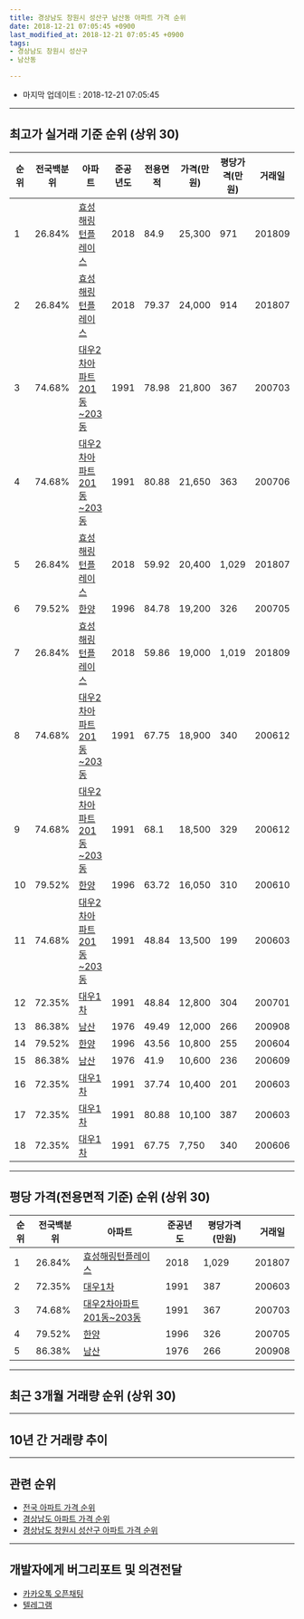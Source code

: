```yaml
---
title: 경상남도 창원시 성산구 남산동 아파트 가격 순위
date: 2018-12-21 07:05:45 +0900
last_modified_at: 2018-12-21 07:05:45 +0900
tags:
- 경상남도 창원시 성산구
- 남산동

---
```


* 마지막 업데이트 : 2018-12-21 07:05:45

---

## 최고가 실거래 기준 순위 (상위 30)


|순위|전국백분위|아파트|준공년도|전용면적|가격(만원)|평당가격(만원)|거래일|
|---|---|---|---|---|---|---|---|
|1|26.84%|[효성해링턴플레이스](https://search.naver.com/search.naver?query=%EA%B2%BD%EC%83%81%EB%82%A8%EB%8F%84+%EC%B0%BD%EC%9B%90%EC%8B%9C+%EC%84%B1%EC%82%B0%EA%B5%AC+%EB%82%A8%EC%82%B0%EB%8F%99+%ED%9A%A8%EC%84%B1%ED%95%B4%EB%A7%81%ED%84%B4%ED%94%8C%EB%A0%88%EC%9D%B4%EC%8A%A4)|2018|84.9|25,300|971|201809|
|2|26.84%|[효성해링턴플레이스](https://search.naver.com/search.naver?query=%EA%B2%BD%EC%83%81%EB%82%A8%EB%8F%84+%EC%B0%BD%EC%9B%90%EC%8B%9C+%EC%84%B1%EC%82%B0%EA%B5%AC+%EB%82%A8%EC%82%B0%EB%8F%99+%ED%9A%A8%EC%84%B1%ED%95%B4%EB%A7%81%ED%84%B4%ED%94%8C%EB%A0%88%EC%9D%B4%EC%8A%A4)|2018|79.37|24,000|914|201807|
|3|74.68%|[대우2차아파트 201동~203동](https://search.naver.com/search.naver?query=%EA%B2%BD%EC%83%81%EB%82%A8%EB%8F%84+%EC%B0%BD%EC%9B%90%EC%8B%9C+%EC%84%B1%EC%82%B0%EA%B5%AC+%EB%82%A8%EC%82%B0%EB%8F%99+%EB%8C%80%EC%9A%B02%EC%B0%A8%EC%95%84%ED%8C%8C%ED%8A%B8+201%EB%8F%99%7E203%EB%8F%99)|1991|78.98|21,800|367|200703|
|4|74.68%|[대우2차아파트 201동~203동](https://search.naver.com/search.naver?query=%EA%B2%BD%EC%83%81%EB%82%A8%EB%8F%84+%EC%B0%BD%EC%9B%90%EC%8B%9C+%EC%84%B1%EC%82%B0%EA%B5%AC+%EB%82%A8%EC%82%B0%EB%8F%99+%EB%8C%80%EC%9A%B02%EC%B0%A8%EC%95%84%ED%8C%8C%ED%8A%B8+201%EB%8F%99%7E203%EB%8F%99)|1991|80.88|21,650|363|200706|
|5|26.84%|[효성해링턴플레이스](https://search.naver.com/search.naver?query=%EA%B2%BD%EC%83%81%EB%82%A8%EB%8F%84+%EC%B0%BD%EC%9B%90%EC%8B%9C+%EC%84%B1%EC%82%B0%EA%B5%AC+%EB%82%A8%EC%82%B0%EB%8F%99+%ED%9A%A8%EC%84%B1%ED%95%B4%EB%A7%81%ED%84%B4%ED%94%8C%EB%A0%88%EC%9D%B4%EC%8A%A4)|2018|59.92|20,400|1,029|201807|
|6|79.52%|[한양](https://search.naver.com/search.naver?query=%EA%B2%BD%EC%83%81%EB%82%A8%EB%8F%84+%EC%B0%BD%EC%9B%90%EC%8B%9C+%EC%84%B1%EC%82%B0%EA%B5%AC+%EB%82%A8%EC%82%B0%EB%8F%99+%ED%95%9C%EC%96%91)|1996|84.78|19,200|326|200705|
|7|26.84%|[효성해링턴플레이스](https://search.naver.com/search.naver?query=%EA%B2%BD%EC%83%81%EB%82%A8%EB%8F%84+%EC%B0%BD%EC%9B%90%EC%8B%9C+%EC%84%B1%EC%82%B0%EA%B5%AC+%EB%82%A8%EC%82%B0%EB%8F%99+%ED%9A%A8%EC%84%B1%ED%95%B4%EB%A7%81%ED%84%B4%ED%94%8C%EB%A0%88%EC%9D%B4%EC%8A%A4)|2018|59.86|19,000|1,019|201809|
|8|74.68%|[대우2차아파트 201동~203동](https://search.naver.com/search.naver?query=%EA%B2%BD%EC%83%81%EB%82%A8%EB%8F%84+%EC%B0%BD%EC%9B%90%EC%8B%9C+%EC%84%B1%EC%82%B0%EA%B5%AC+%EB%82%A8%EC%82%B0%EB%8F%99+%EB%8C%80%EC%9A%B02%EC%B0%A8%EC%95%84%ED%8C%8C%ED%8A%B8+201%EB%8F%99%7E203%EB%8F%99)|1991|67.75|18,900|340|200612|
|9|74.68%|[대우2차아파트 201동~203동](https://search.naver.com/search.naver?query=%EA%B2%BD%EC%83%81%EB%82%A8%EB%8F%84+%EC%B0%BD%EC%9B%90%EC%8B%9C+%EC%84%B1%EC%82%B0%EA%B5%AC+%EB%82%A8%EC%82%B0%EB%8F%99+%EB%8C%80%EC%9A%B02%EC%B0%A8%EC%95%84%ED%8C%8C%ED%8A%B8+201%EB%8F%99%7E203%EB%8F%99)|1991|68.1|18,500|329|200612|
|10|79.52%|[한양](https://search.naver.com/search.naver?query=%EA%B2%BD%EC%83%81%EB%82%A8%EB%8F%84+%EC%B0%BD%EC%9B%90%EC%8B%9C+%EC%84%B1%EC%82%B0%EA%B5%AC+%EB%82%A8%EC%82%B0%EB%8F%99+%ED%95%9C%EC%96%91)|1996|63.72|16,050|310|200610|
|11|74.68%|[대우2차아파트 201동~203동](https://search.naver.com/search.naver?query=%EA%B2%BD%EC%83%81%EB%82%A8%EB%8F%84+%EC%B0%BD%EC%9B%90%EC%8B%9C+%EC%84%B1%EC%82%B0%EA%B5%AC+%EB%82%A8%EC%82%B0%EB%8F%99+%EB%8C%80%EC%9A%B02%EC%B0%A8%EC%95%84%ED%8C%8C%ED%8A%B8+201%EB%8F%99%7E203%EB%8F%99)|1991|48.84|13,500|199|200603|
|12|72.35%|[대우1차](https://search.naver.com/search.naver?query=%EA%B2%BD%EC%83%81%EB%82%A8%EB%8F%84+%EC%B0%BD%EC%9B%90%EC%8B%9C+%EC%84%B1%EC%82%B0%EA%B5%AC+%EB%82%A8%EC%82%B0%EB%8F%99+%EB%8C%80%EC%9A%B01%EC%B0%A8)|1991|48.84|12,800|304|200701|
|13|86.38%|[남산](https://search.naver.com/search.naver?query=%EA%B2%BD%EC%83%81%EB%82%A8%EB%8F%84+%EC%B0%BD%EC%9B%90%EC%8B%9C+%EC%84%B1%EC%82%B0%EA%B5%AC+%EB%82%A8%EC%82%B0%EB%8F%99+%EB%82%A8%EC%82%B0)|1976|49.49|12,000|266|200908|
|14|79.52%|[한양](https://search.naver.com/search.naver?query=%EA%B2%BD%EC%83%81%EB%82%A8%EB%8F%84+%EC%B0%BD%EC%9B%90%EC%8B%9C+%EC%84%B1%EC%82%B0%EA%B5%AC+%EB%82%A8%EC%82%B0%EB%8F%99+%ED%95%9C%EC%96%91)|1996|43.56|10,800|255|200604|
|15|86.38%|[남산](https://search.naver.com/search.naver?query=%EA%B2%BD%EC%83%81%EB%82%A8%EB%8F%84+%EC%B0%BD%EC%9B%90%EC%8B%9C+%EC%84%B1%EC%82%B0%EA%B5%AC+%EB%82%A8%EC%82%B0%EB%8F%99+%EB%82%A8%EC%82%B0)|1976|41.9|10,600|236|200609|
|16|72.35%|[대우1차](https://search.naver.com/search.naver?query=%EA%B2%BD%EC%83%81%EB%82%A8%EB%8F%84+%EC%B0%BD%EC%9B%90%EC%8B%9C+%EC%84%B1%EC%82%B0%EA%B5%AC+%EB%82%A8%EC%82%B0%EB%8F%99+%EB%8C%80%EC%9A%B01%EC%B0%A8)|1991|37.74|10,400|201|200603|
|17|72.35%|[대우1차](https://search.naver.com/search.naver?query=%EA%B2%BD%EC%83%81%EB%82%A8%EB%8F%84+%EC%B0%BD%EC%9B%90%EC%8B%9C+%EC%84%B1%EC%82%B0%EA%B5%AC+%EB%82%A8%EC%82%B0%EB%8F%99+%EB%8C%80%EC%9A%B01%EC%B0%A8)|1991|80.88|10,100|387|200603|
|18|72.35%|[대우1차](https://search.naver.com/search.naver?query=%EA%B2%BD%EC%83%81%EB%82%A8%EB%8F%84+%EC%B0%BD%EC%9B%90%EC%8B%9C+%EC%84%B1%EC%82%B0%EA%B5%AC+%EB%82%A8%EC%82%B0%EB%8F%99+%EB%8C%80%EC%9A%B01%EC%B0%A8)|1991|67.75|7,750|340|200606|


---

## 평당 가격(전용면적 기준) 순위 (상위 30)


|순위|전국백분위|아파트|준공년도|평당가격(만원)|거래일|
|---|---|---|---|---|---|
|1|26.84%|[효성해링턴플레이스](https://search.naver.com/search.naver?query=%EA%B2%BD%EC%83%81%EB%82%A8%EB%8F%84+%EC%B0%BD%EC%9B%90%EC%8B%9C+%EC%84%B1%EC%82%B0%EA%B5%AC+%EB%82%A8%EC%82%B0%EB%8F%99+%ED%9A%A8%EC%84%B1%ED%95%B4%EB%A7%81%ED%84%B4%ED%94%8C%EB%A0%88%EC%9D%B4%EC%8A%A4)|2018|1,029|201807|
|2|72.35%|[대우1차](https://search.naver.com/search.naver?query=%EA%B2%BD%EC%83%81%EB%82%A8%EB%8F%84+%EC%B0%BD%EC%9B%90%EC%8B%9C+%EC%84%B1%EC%82%B0%EA%B5%AC+%EB%82%A8%EC%82%B0%EB%8F%99+%EB%8C%80%EC%9A%B01%EC%B0%A8)|1991|387|200603|
|3|74.68%|[대우2차아파트 201동~203동](https://search.naver.com/search.naver?query=%EA%B2%BD%EC%83%81%EB%82%A8%EB%8F%84+%EC%B0%BD%EC%9B%90%EC%8B%9C+%EC%84%B1%EC%82%B0%EA%B5%AC+%EB%82%A8%EC%82%B0%EB%8F%99+%EB%8C%80%EC%9A%B02%EC%B0%A8%EC%95%84%ED%8C%8C%ED%8A%B8+201%EB%8F%99%7E203%EB%8F%99)|1991|367|200703|
|4|79.52%|[한양](https://search.naver.com/search.naver?query=%EA%B2%BD%EC%83%81%EB%82%A8%EB%8F%84+%EC%B0%BD%EC%9B%90%EC%8B%9C+%EC%84%B1%EC%82%B0%EA%B5%AC+%EB%82%A8%EC%82%B0%EB%8F%99+%ED%95%9C%EC%96%91)|1996|326|200705|
|5|86.38%|[남산](https://search.naver.com/search.naver?query=%EA%B2%BD%EC%83%81%EB%82%A8%EB%8F%84+%EC%B0%BD%EC%9B%90%EC%8B%9C+%EC%84%B1%EC%82%B0%EA%B5%AC+%EB%82%A8%EC%82%B0%EB%8F%99+%EB%82%A8%EC%82%B0)|1976|266|200908|


---

## 최근 3개월 거래량 순위 (상위 30)


<div style="width:100%;">
    <canvas id="deal_count_ranking" height="250"></canvas>
</div>


<script>
new Chart(document.getElementById("deal_count_ranking"), {
    type: 'horizontalBar',
    data: {
        labels: ['대우2차아파트 201동~203동', '한양', '대우1차', '효성해링턴플레이스'],
        datasets: [{
            label: '실거래 수',
            data: [4, 3, 1, 1],
            borderColor: "rgba(255, 0, 128, 1)",
            backgroundColor: "rgba(255, 0, 128, 0.5)",
            fill: false,
        }]
    },
    options: {
        responsive: true,
        title: {
            display: true,
            text: '최근 3개월 거래량 순위'
        },
        tooltips: {
            mode: 'index',
            intersect: false,
            callbacks: {
                title: function(tooltipItems, data) {
                    return "실거래 수:";
                },
                label: function(tooltipItem, data) {
                    return data.labels[tooltipItem.index] + ": " + tooltipItem.xLabel;
                }
            }
        },
        hover: {
            mode: 'nearest',
            intersect: true
        },
        scales: {
            xAxes: [{
                display: true,
                scaleLabel: {
                    display: true,
                    labelString: '실거래 수'
                },
                ticks: {
                    suggestedMin: 0,
                }
            }],
            yAxes: [{
                display: true,
                ticks: {
                    autoSkip: false,
                    callback: function(value, index, values) {
                        if (value.length > 15)
                            return value.substr(0, 13) + "...";
                        else
                            return value;
                    }
                },
                scaleLabel: {
                    display: false,
                }
            }]
        }
    }
});

</script>


---

## 10년 간 거래량 추이


<div style="width:100%;">
    <canvas id="deal_progress" height="250"></canvas>
</div>

<script>
new Chart(document.getElementById("deal_progress"), {
    type: 'line',
    data: {
        labels: ['200812','200901','200902','200903','200904','200905','200906','200907','200908','200909','200910','200911','200912','201001','201002','201003','201004','201005','201006','201007','201008','201009','201010','201011','201012','201101','201102','201103','201104','201105','201106','201107','201108','201109','201110','201111','201112','201201','201202','201203','201204','201205','201206','201207','201208','201209','201210','201211','201212','201301','201302','201303','201304','201305','201306','201307','201308','201309','201310','201311','201312','201401','201402','201403','201404','201405','201406','201407','201408','201409','201410','201411','201412','201501','201502','201503','201504','201505','201506','201507','201508','201509','201510','201511','201512','201601','201602','201603','201604','201605','201606','201607','201608','201609','201610','201611','201612','201701','201702','201703','201704','201705','201706','201707','201708','201709','201710','201711','201712','201801','201802','201803','201804','201805','201806','201807','201808','201809','201810','201811','201812'],
        datasets: [{
            label: '실거래 수',
            pointRadius: 1,
            data: [6, 4, 5, 12, 9, 5, 7, 8, 12, 10, 8, 9, 11, 20, 7, 18, 8, 13, 10, 10, 7, 12, 14, 14, 15, 15, 21, 24, 17, 12, 7, 10, 7, 11, 6, 7, 9, 6, 10, 7, 8, 2, 10, 5, 6, 4, 6, 5, 3, 5, 5, 6, 13, 13, 9, 7, 4, 13, 14, 12, 8, 4, 7, 13, 6, 7, 3, 9, 11, 16, 33, 15, 15, 18, 32, 42, 25, 13, 9, 14, 18, 17, 12, 9, 3, 1, 0, 1, 7, 2, 1, 4, 1, 3, 1, 5, 2, 2, 2, 6, 2, 4, 1, 3, 1, 1, 0, 0, 2, 1, 1, 0, 0, 2, 3, 6, 6, 4, 6, 1, 2],
            borderColor: "rgba(255, 201, 14, 1)",
            backgroundColor: "rgba(255, 201, 14, 0.5)",
            fill: true,
        }]
    },
    options: {
        responsive: true,
        title: {
            display: true,
            text: '10년간 거래량 추이'
        },
        tooltips: {
            mode: 'index',
            intersect: false,
        },
        hover: {
            mode: 'nearest',
            intersect: true
        },
        scales: {
            xAxes: [{
                display: true,
                scaleLabel: {
                    display: true,
                    labelString: '년/월'
                }
            }],
            yAxes: [{
                display: true,
                ticks: {
                    suggestedMin: 0,
                },
                scaleLabel: {
                    display: true,
                    labelString: '실거래 수'
                }
            }]
        }
    }
});

</script>


---

## 관련 순위

- [전국 아파트 가격 순위](https://inasie.github.io/apt-ranking/전국)
- [경상남도 아파트 가격 순위](https://inasie.github.io/apt-ranking/경상남도)
- [경상남도 창원시 성산구 아파트 가격 순위](https://inasie.github.io/apt-ranking/경상남도-창원시-성산구)


---

## 개발자에게 버그리포트 및 의견전달

- [카카오톡 오픈채팅](https://open.kakao.com/o/gLJUAP4)
- [텔레그램](https://t.me/inasie)

